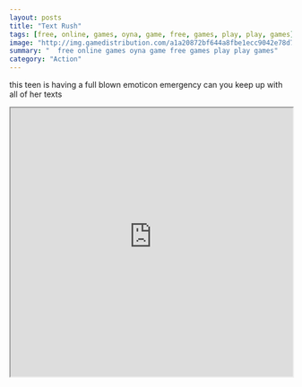 ```yaml
---
layout: posts
title: "Text Rush"
tags: [free, online, games, oyna, game, free, games, play, play, games]
image: "http://img.gamedistribution.com/a1a20872bf644a8fbe1ecc9042e78d72.jpg"
summary: "  free online games oyna game free games play play games"
category: "Action"
---
```


this teen is having a full blown emoticon emergency can you keep up with all of her texts

<iframe width="100%" height="480px;" src="http://html5.gamedistribution.com/a1a20872bf644a8fbe1ecc9042e78d72/"></iframe>